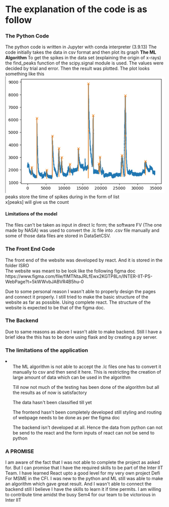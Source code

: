 <h1>The explanation of the code is as follow</h1>

<h3>The Python Code</h3>
The python code is written in Jupyter with conda interpreter (3.9.13)
The code initially takes the data in csv format and then plot its graph
<b>The ML Algorithm </b>
To get the spikes in the data set (explaining the origin of x-rays) the find_peaks function of the scipy.signal module is used. The values were decided by trial and error. Then the result was plotted. The plot looks something like this
<br>
<img src=".\readmeDataFolder\plot.jpg" alt="plot">
peaks store the time of spikes during in the form of list
<br>
x[peaks] will give us the count
<h4>Limitations of the model</h4>
The files can't be taken as input in direct lc form; the software FV (The one made by NASA) was used to convert the .lc file into .csv file manually and some of those data files are stored in DataSetCSV. 

<h3>The Front End Code</h3>
The front end of the website was developed by react. And it is stored in the folder ISRO<br>
The website was meant to be look like the following figma doc <br>
https://www.figma.com/file/flMTNtaJRLfEwx2KGTP8Ln/INTER-IIT-PS-WebPage?t=5kWWvbJABVR4B5hu-0

Due to some personal reason I wasn't able to properly design the pages and connect it properly. I still tried to make the basic structure of the website as far as possible. Using complete react. The structure of the website is expected to be that of the figma doc.

<h3>The Backend</h3>
Due to same reasons as above I wasn't able to make backend. Still I have a brief idea the this has to be done using flask and by creating a py server.

<h3>The limitations of the application</h3>
<li>
    <ul>The ML algorithm is not able to accept the .lc files one has to convert it manually to csv and then send it here. This is restricting the creation of large amount of data which can be used in the algorithm</ul>
    <ul>Till now not much of the testing has been done of the algorithm but all the results as of now is satisfactory</ul>
    <ul>The data hasn't been classified till yet</ul>
    <ul>The frontend hasn't been completely developed still styling and routing of webpage needs to be done as per the figma doc</ul>
    <ul>The backend isn't developed at all. Hence the data from python can not be send to the react and the form inputs of react can not be send to python</ul>
</li>

<h3>A PROMISE</h3>
<p>I am aware of the fact that I was not able to complete the project as asked for. But I can promise that I have the required skills to be part of the Inter IIT Team. I have learned React upto a good level for my very own project Defi For MSME in the CFI. I was new to the python and ML still was able to make an algorithm which gave great result. And I wasn't able to connect the backend still I believe I have the skills to learn it if time permits. I am willing to contribute time amidst the busy Sem4 for our team to be victorious in Inter IIT</p>


